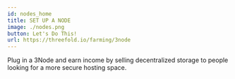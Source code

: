 ```yaml
---
id: nodes_home
title: SET UP A NODE
image: ./nodes.png
button: Let's Do This!
url: https://threefold.io/farming/3node
---
```


Plug in a 3Node and earn income by selling decentralized storage to people looking for a more secure hosting space.
